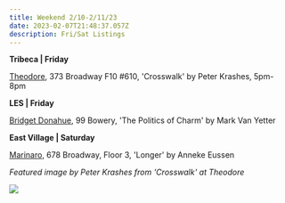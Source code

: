 ```yaml
---
title: Weekend 2/10-2/11/23
date: 2023-02-07T21:48:37.057Z
description: Fri/Sat Listings
---
```

**Tribeca | Friday**

[Theodore](https://www.theodoreart.com/future), 373 Broadway F10 #610, 'Crosswalk' by Peter Krashes, 5pm-8pm

**L﻿ES | Friday**

[Bridget Donahue](https://www.bridgetdonahue.nyc/exhibitions/mark-van-yetter-new-works/), 99 Bowery, 'The Politics of Charm' by Mark Van Yetter

**E﻿ast Village | Saturday**

[M﻿arinaro](https://www.facebook.com/marinaronyc), 678 Broadway, Floor 3, 'Longer' by Anneke Eussen

*F﻿eatured image by Peter Krashes from 'Crosswalk' at Theodore*

![](/images/feb10krashes.jpg)